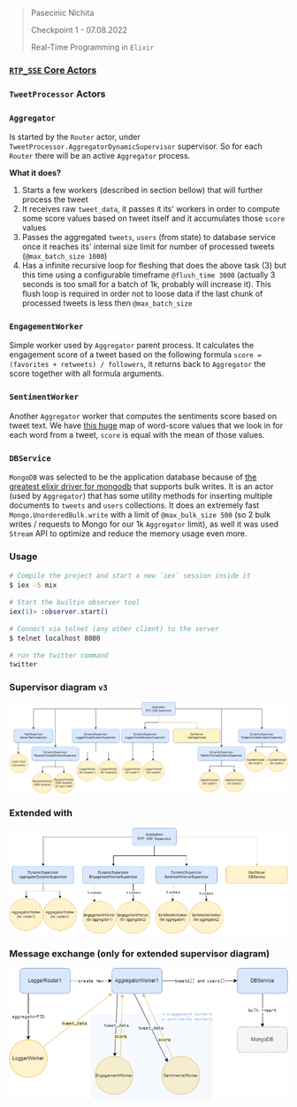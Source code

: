 

> Pasecinic Nichita
>
> Checkpoint 1 - 07.08.2022
>
> Real-Time Programming in `Elixir`



### **[`RTP_SSE` Core Actors ](./checkpoint_1.md)**

### **`TweetProcessor` Actors**

### `Aggregator`
Is started by the `Router` actor, under `TweetProcessor.AggregatorDynamicSupervisor` supervisor. So for each `Router` there will be an active `Aggregator` process.

**What it does?** 

1. Starts a few workers (described in section bellow) that will further process the tweet 
2. It receives raw `tweet_data`, it passes it its' workers in order to compute some score values based on tweet itself and it accumulates those `score` values
3. Passes the aggregated `tweets`, `users` (from state) to database service once it reaches its' internal size limit for number of processed tweets (`@max_batch_size 1000`)
4. Has a infinite recursive loop for fleshing that does the above task (3) but this time using a configurable timeframe `@flush_time 3000` (actually 3 seconds is too small for a batch of 1k, probably will increase it). This flush loop is required in order not to loose data if the last chunk of processed tweets is less then `@max_batch_size`

### `EngagementWorker`
Simple worker used by `Aggregator` parent process. It calculates the engagement score of a tweet based on the following formula `score = (favorites + retweets) / followers`, it returns back to `Aggregator` the score together with all formula arguments.

### `SentimentWorker`
Another `Aggregator` worker that computes the sentiments score based on tweet text. We have [this huge](./../lib/rtp_sse/tweet_processor/emotion_values.ex) map of word-score values that we look in for each word from a tweet, `score` is equal with the mean of those values.

### `DBService`

`MongoDB` was selected to be the application database because of [the greatest elixir driver for mongodb](https://github.com/zookzook/elixir-mongodb-driver) that supports bulk writes. It is an actor (used by `Aggregator`) that has some utility methods for inserting multiple documents to `tweets` and `users` collections. It does an extremely fast `Mongo.UnorderedBulk.write` with a limit of `@max_bulk_size 500` (so 2 bulk writes / requests to Mongo for our 1k `Aggregator` limit), as well it was used `Stream` API to optimize and reduce the memory usage even more.



### **Usage**

```bash
# Compile the project and start a new `iex` session inside it
$ iex -S mix
```

```elixir
# Start the builtin observer tool
iex(1)> :observer.start()
```

```bash
# Connect via telnet (any other client) to the server
$ telnet localhost 8080
```

```bash
# run the twitter command
twitter
```



### **Supervisor diagram** `v3`

![supervisor](./../assets/supervisor_diagram_v3.png)

### **Extended with**

![supervisor-extended](./../assets/supervisor_diagram_extended.png)

### **Message exchange** (only for extended supervisor diagram)

![supervisor-extended](./../assets/message_exchange_2.png)
